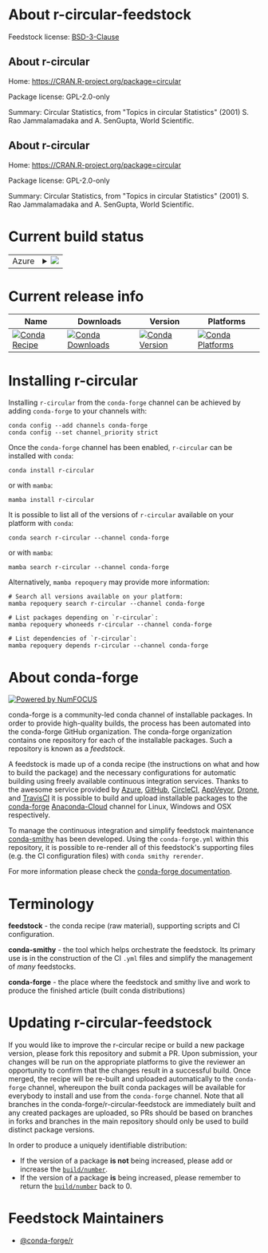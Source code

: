 About r-circular-feedstock
==========================

Feedstock license: [BSD-3-Clause](https://github.com/conda-forge/r-circular-feedstock/blob/main/LICENSE.txt)


About r-circular
----------------

Home: https://CRAN.R-project.org/package=circular

Package license: GPL-2.0-only

Summary: Circular Statistics, from "Topics in circular Statistics" (2001) S. Rao Jammalamadaka and A. SenGupta, World Scientific.

About r-circular
----------------

Home: https://CRAN.R-project.org/package=circular

Package license: GPL-2.0-only

Summary: Circular Statistics, from "Topics in circular Statistics" (2001) S. Rao Jammalamadaka and A. SenGupta, World Scientific.

Current build status
====================


<table>
    
  <tr>
    <td>Azure</td>
    <td>
      <details>
        <summary>
          <a href="https://dev.azure.com/conda-forge/feedstock-builds/_build/latest?definitionId=4189&branchName=main">
            <img src="https://dev.azure.com/conda-forge/feedstock-builds/_apis/build/status/r-circular-feedstock?branchName=main">
          </a>
        </summary>
        <table>
          <thead><tr><th>Variant</th><th>Status</th></tr></thead>
          <tbody><tr>
              <td>linux_64_r_base4.2</td>
              <td>
                <a href="https://dev.azure.com/conda-forge/feedstock-builds/_build/latest?definitionId=4189&branchName=main">
                  <img src="https://dev.azure.com/conda-forge/feedstock-builds/_apis/build/status/r-circular-feedstock?branchName=main&jobName=linux&configuration=linux%20linux_64_r_base4.2" alt="variant">
                </a>
              </td>
            </tr><tr>
              <td>linux_64_r_base4.3</td>
              <td>
                <a href="https://dev.azure.com/conda-forge/feedstock-builds/_build/latest?definitionId=4189&branchName=main">
                  <img src="https://dev.azure.com/conda-forge/feedstock-builds/_apis/build/status/r-circular-feedstock?branchName=main&jobName=linux&configuration=linux%20linux_64_r_base4.3" alt="variant">
                </a>
              </td>
            </tr><tr>
              <td>osx_64_r_base4.2</td>
              <td>
                <a href="https://dev.azure.com/conda-forge/feedstock-builds/_build/latest?definitionId=4189&branchName=main">
                  <img src="https://dev.azure.com/conda-forge/feedstock-builds/_apis/build/status/r-circular-feedstock?branchName=main&jobName=osx&configuration=osx%20osx_64_r_base4.2" alt="variant">
                </a>
              </td>
            </tr><tr>
              <td>osx_64_r_base4.3</td>
              <td>
                <a href="https://dev.azure.com/conda-forge/feedstock-builds/_build/latest?definitionId=4189&branchName=main">
                  <img src="https://dev.azure.com/conda-forge/feedstock-builds/_apis/build/status/r-circular-feedstock?branchName=main&jobName=osx&configuration=osx%20osx_64_r_base4.3" alt="variant">
                </a>
              </td>
            </tr><tr>
              <td>win_64</td>
              <td>
                <a href="https://dev.azure.com/conda-forge/feedstock-builds/_build/latest?definitionId=4189&branchName=main">
                  <img src="https://dev.azure.com/conda-forge/feedstock-builds/_apis/build/status/r-circular-feedstock?branchName=main&jobName=win&configuration=win%20win_64_" alt="variant">
                </a>
              </td>
            </tr>
          </tbody>
        </table>
      </details>
    </td>
  </tr>
</table>

Current release info
====================

| Name | Downloads | Version | Platforms |
| --- | --- | --- | --- |
| [![Conda Recipe](https://img.shields.io/badge/recipe-r--circular-green.svg)](https://anaconda.org/conda-forge/r-circular) | [![Conda Downloads](https://img.shields.io/conda/dn/conda-forge/r-circular.svg)](https://anaconda.org/conda-forge/r-circular) | [![Conda Version](https://img.shields.io/conda/vn/conda-forge/r-circular.svg)](https://anaconda.org/conda-forge/r-circular) | [![Conda Platforms](https://img.shields.io/conda/pn/conda-forge/r-circular.svg)](https://anaconda.org/conda-forge/r-circular) |

Installing r-circular
=====================

Installing `r-circular` from the `conda-forge` channel can be achieved by adding `conda-forge` to your channels with:

```
conda config --add channels conda-forge
conda config --set channel_priority strict
```

Once the `conda-forge` channel has been enabled, `r-circular` can be installed with `conda`:

```
conda install r-circular
```

or with `mamba`:

```
mamba install r-circular
```

It is possible to list all of the versions of `r-circular` available on your platform with `conda`:

```
conda search r-circular --channel conda-forge
```

or with `mamba`:

```
mamba search r-circular --channel conda-forge
```

Alternatively, `mamba repoquery` may provide more information:

```
# Search all versions available on your platform:
mamba repoquery search r-circular --channel conda-forge

# List packages depending on `r-circular`:
mamba repoquery whoneeds r-circular --channel conda-forge

# List dependencies of `r-circular`:
mamba repoquery depends r-circular --channel conda-forge
```


About conda-forge
=================

[![Powered by
NumFOCUS](https://img.shields.io/badge/powered%20by-NumFOCUS-orange.svg?style=flat&colorA=E1523D&colorB=007D8A)](https://numfocus.org)

conda-forge is a community-led conda channel of installable packages.
In order to provide high-quality builds, the process has been automated into the
conda-forge GitHub organization. The conda-forge organization contains one repository
for each of the installable packages. Such a repository is known as a *feedstock*.

A feedstock is made up of a conda recipe (the instructions on what and how to build
the package) and the necessary configurations for automatic building using freely
available continuous integration services. Thanks to the awesome service provided by
[Azure](https://azure.microsoft.com/en-us/services/devops/), [GitHub](https://github.com/),
[CircleCI](https://circleci.com/), [AppVeyor](https://www.appveyor.com/),
[Drone](https://cloud.drone.io/welcome), and [TravisCI](https://travis-ci.com/)
it is possible to build and upload installable packages to the
[conda-forge](https://anaconda.org/conda-forge) [Anaconda-Cloud](https://anaconda.org/)
channel for Linux, Windows and OSX respectively.

To manage the continuous integration and simplify feedstock maintenance
[conda-smithy](https://github.com/conda-forge/conda-smithy) has been developed.
Using the ``conda-forge.yml`` within this repository, it is possible to re-render all of
this feedstock's supporting files (e.g. the CI configuration files) with ``conda smithy rerender``.

For more information please check the [conda-forge documentation](https://conda-forge.org/docs/).

Terminology
===========

**feedstock** - the conda recipe (raw material), supporting scripts and CI configuration.

**conda-smithy** - the tool which helps orchestrate the feedstock.
                   Its primary use is in the construction of the CI ``.yml`` files
                   and simplify the management of *many* feedstocks.

**conda-forge** - the place where the feedstock and smithy live and work to
                  produce the finished article (built conda distributions)


Updating r-circular-feedstock
=============================

If you would like to improve the r-circular recipe or build a new
package version, please fork this repository and submit a PR. Upon submission,
your changes will be run on the appropriate platforms to give the reviewer an
opportunity to confirm that the changes result in a successful build. Once
merged, the recipe will be re-built and uploaded automatically to the
`conda-forge` channel, whereupon the built conda packages will be available for
everybody to install and use from the `conda-forge` channel.
Note that all branches in the conda-forge/r-circular-feedstock are
immediately built and any created packages are uploaded, so PRs should be based
on branches in forks and branches in the main repository should only be used to
build distinct package versions.

In order to produce a uniquely identifiable distribution:
 * If the version of a package **is not** being increased, please add or increase
   the [``build/number``](https://docs.conda.io/projects/conda-build/en/latest/resources/define-metadata.html#build-number-and-string).
 * If the version of a package **is** being increased, please remember to return
   the [``build/number``](https://docs.conda.io/projects/conda-build/en/latest/resources/define-metadata.html#build-number-and-string)
   back to 0.

Feedstock Maintainers
=====================

* [@conda-forge/r](https://github.com/conda-forge/r/)

